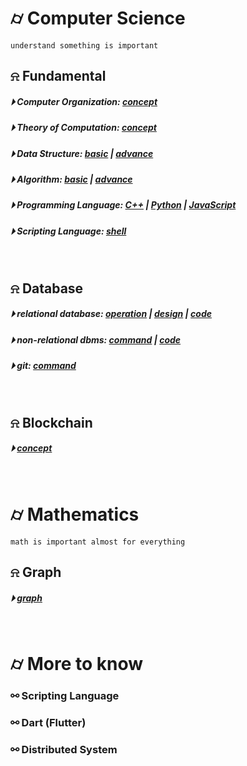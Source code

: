 

# &#x232d; Computer Science
```
understand something is important
```

## &#x237e; Fundamental
##### &#x23f5; Computer Organization: [concept](./basics/Computer_Organization.md)
##### &#x23f5; Theory of Computation: [concept](./basics/TOC.md)
##### &#x23f5; Data Structure: [basic](./basics/data_structure/dataStructureBasic.md) | [advance](./basics/data_structure/dataStructureAdvanced.md)
##### &#x23f5; Algorithm: [basic](./basics/algorithm/basicAlgorithm.md) | [advance]()
##### &#x23f5; Programming Language: [C++](./basics/programming_language/conceptC++.md) | [Python]() | [JavaScript](./basics/programming_language/JS/)
##### &#x23f5; Scripting Language: [shell](./Scripting/testing)
<br />

## &#x237e; Database 
##### &#x23f5; relational database: [operation](./Database/RDBMS/Roperation.md) | [design](./Database/RDBMS/Rdesign.md) | [code](./Database/RDBMS/code/)
##### &#x23f5; non-relational dbms: [command](./Database/NoSQL/command.md) | [code](./Database/NoSQL/code/)
##### &#x23f5; git: [command](./Database/Git.md)
<br />

## &#x237e; Blockchain 
##### &#x23f5; [concept](./Blockchain/blockchain-concept.md)
<br />

# &#x232d; Mathematics
```
math is important almost for everything
```

## &#x237e; Graph
##### &#x23f5; [graph](./Mathematics/testing)
<br />

# &#x232d; More to know

### &#x26af; Scripting Language
### &#x26af; Dart (Flutter)
### &#x26af; Distributed System
